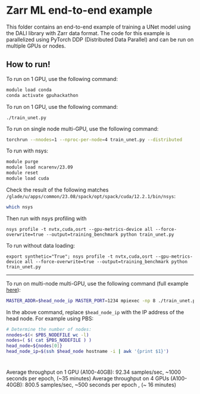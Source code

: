 # Zarr ML end-to-end example 

This folder contains an end-to-end example of training a UNet model using the DALI library with Zarr data format.
The code for this example is parallelized using PyTorch DDP (Distributed Data Parallel) and can be run on multiple GPUs or nodes.


## How to run!
To run on 1 GPU, use the following command:

```bash
module load conda
conda activate gpuhackathon
```

To run on 1 GPU, use the following command:
```
./train_unet.py
```

To run on single node multi-GPU, use the following command:

```bash
torchrun --nnodes=1 --nproc-per-node=4 train_unet.py --distributed
```

To run with nsys:

```bash
module purge
module load ncarenv/23.09
module reset
module load cuda
```
Check the result of the following matches `/glade/u/apps/common/23.08/spack/opt/spack/cuda/12.2.1/bin/nsys`:

```bash
which nsys
```

Then run with nsys profiling with

```
nsys profile -t nvtx,cuda,osrt --gpu-metrics-device all --force-overwrite=true --output=training_benchmark python train_unet.py
```

To run without data loading:

```
export synthetic="True"; nsys profile -t nvtx,cuda,osrt --gpu-metrics-device all --force-overwrite=true --output=training_benchmark python train_unet.py
```

----------------

To run on multi-node multi-GPU, use the following command (full example [here](https://github.com/negin513/distributed-pytorch-hpc/blob/main/scripts/run_mpi.sh)):

```bash
MASTER_ADDR=$head_node_ip MASTER_PORT=1234 mpiexec -np 8 ./train_unet.py --distributed
```

In the above command, replace `$head_node_ip` with the IP address of the head node.
For example using PBS:
``` bash
# Determine the number of nodes:
nnodes=$(< $PBS_NODEFILE wc -l)
nodes=( $( cat $PBS_NODEFILE ) )
head_node=${nodes[0]}
head_node_ip=$(ssh $head_node hostname -i | awk '{print $1}')
```


# 
Average throughput on 1 GPU (A100-40GB): 92.34 samples/sec, ~1000 seconds per epoch, (~35 minutes)
Average throughput on 4 GPUs (A100-40GB): 800.5 samples/sec, ~500 seconds per epoch , (~ 16 minutes)
